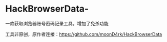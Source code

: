 # HackBrowserData-
一款获取浏览器账号密码记录工具。增加了免杀功能


工具非原创，原作者连接：https://github.com/moonD4rk/HackBrowserData

